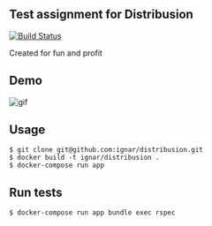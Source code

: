 ## Test assignment for Distribusion

[![Build Status](https://travis-ci.org/ignar/distribusion.svg?branch=master)](https://travis-ci.org/ignar/distribusion)

Created for fun and profit

## Demo

![gif](demo.gif)

## Usage

```
$ git clone git@github.com:ignar/distribusion.git
$ docker build -t ignar/distribusion .
$ docker-compose run app
```

## Run tests

```
$ docker-compose run app bundle exec rspec
```
